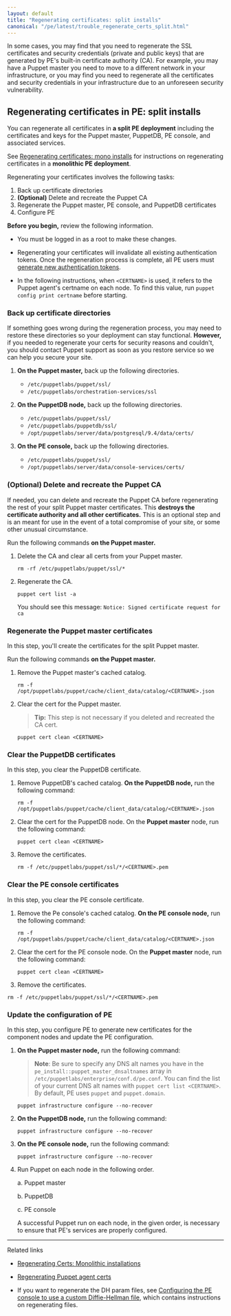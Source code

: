 ```yaml
---
layout: default
title: "Regenerating certificates: split installs"
canonical: "/pe/latest/trouble_regenerate_certs_split.html"
---
```


In some cases, you may find that you need to regenerate the SSL certificates and security credentials (private and public keys) that are generated by PE's built-in certificate authority (CA). For example, you may have a Puppet master you need to move to a different network in your infrastructure, or you may find you need to regenerate all the certificates and security credentials in your infrastructure due to an unforeseen security vulnerability.

## Regenerating certificates in PE: split installs

You can regenerate all certificates in **a split PE deployment** including the certificates and keys for the Puppet master, PuppetDB, PE console, and associated services.

See [Regenerating certificates: mono installs](./trouble_regenerate_certs_monolithic.html) for instructions on regenerating certificates in a **monolithic PE deployment**.

Regenerating your certificates involves the following tasks:

1. Back up certificate directories
2. **(Optional)** Delete and recreate the Puppet CA
3. Regenerate the Puppet master, PE console, and PuppetDB certificates
4. Configure PE


**Before you begin,** review the following information.

- You must be logged in as a root to make these changes.

- Regenerating your certificates will invalidate all existing authentication tokens. Once the regeneration process is complete, all PE users must [generate new authentication tokens](./rbac_token_auth.html).

- In the following instructions, when `<CERTNAME>` is used, it refers to the Puppet agent's certname on each node. To find this value, run `puppet config print certname` before starting.

### Back up certificate directories

If something goes wrong during the regeneration process, you may need to restore these directories so your deployment can stay functional. **However,** if you needed to regenerate your certs for security reasons and couldn't, you should contact Puppet support as soon as you restore service so we can help you secure your site.

1. **On the Puppet master,** back up the following directories.

   * `/etc/puppetlabs/puppet/ssl/`
   * `/etc/puppetlabs/orchestration-services/ssl`

2. **On the PuppetDB node,** back up the following directories.

   * `/etc/puppetlabs/puppet/ssl/`
   * `/etc/puppetlabs/puppetdb/ssl/`
   * `/opt/puppetlabs/server/data/postgresql/9.4/data/certs/`

3. **On the PE console,** back up the following directories.

   * `/etc/puppetlabs/puppet/ssl/`
   * `/opt/puppetlabs/server/data/console-services/certs/`

### **(Optional)** Delete and recreate the Puppet CA

If needed, you can delete and recreate the Puppet CA before regenerating the rest of your split Puppet master certificates. This **destroys the certificate authority and all other certificates.** This is an optional step and is an meant for use in the event of a total compromise of your site, or some other unusual circumstance.

Run the following commands **on the Puppet master.**

1. Delete the CA and clear all certs from your Puppet master.

   ~~~
   rm -rf /etc/puppetlabs/puppet/ssl/*
   ~~~

2. Regenerate the CA.

   ~~~
   puppet cert list -a
   ~~~

   You should see this message: `Notice: Signed certificate request for ca`

### Regenerate the Puppet master certificates

In this step, you'll create the certificates for the split Puppet master.

Run the following commands **on the Puppet master.**

1. Remove the Puppet master's cached catalog.

   ~~~
   rm -f /opt/puppetlabs/puppet/cache/client_data/catalog/<CERTNAME>.json
   ~~~

2. Clear the cert for the Puppet master.

   >**Tip:** This step is not necessary if you deleted and recreated the CA cert.

   ~~~
   puppet cert clean <CERTNAME>
   ~~~

### Clear the PuppetDB certificates

In this step, you clear the PuppetDB certificate.

1. Remove PuppetDB's cached catalog. **On the PuppetDB node,** run the following command:

   ~~~
   rm -f /opt/puppetlabs/puppet/cache/client_data/catalog/<CERTNAME>.json
   ~~~

2. Clear the cert for the PuppetDB node. On the **Puppet master** node, run the following command:

   ~~~
   puppet cert clean <CERTNAME>
   ~~~

3. Remove the certificates.

   ~~~
   rm -f /etc/puppetlabs/puppet/ssl/*/<CERTNAME>.pem
   ~~~

### Clear the PE console certificates

In this step, you clear the PE console certificate.

1. Remove the Pe console's cached catalog. **On the PE console node,** run the following command:

   ~~~
   rm -f /opt/puppetlabs/puppet/cache/client_data/catalog/<CERTNAME>.json
   ~~~

2. Clear the cert for the PE console node. On the **Puppet master** node, run the following command:

   ~~~
   puppet cert clean <CERTNAME>
   ~~~

3. Remove the certificates.

  ~~~
  rm -f /etc/puppetlabs/puppet/ssl/*/<CERTNAME>.pem
  ~~~

### Update the configuration of PE

In this step, you configure PE to generate new certificates for the component nodes and update the PE configuration.

1. **On the Puppet master node,** run the following command:

   >**Note**: Be sure to specify any DNS alt names you have in the `pe_install::puppet_master_dnsaltnames` array in `/etc/puppetlabs/enterprise/conf.d/pe.conf`. You can find the list of your current DNS alt names with `puppet cert list <CERTNAME>`. By default, PE uses `puppet` and `puppet.domain`.

   ~~~
   puppet infrastructure configure --no-recover
   ~~~

2. **On the PuppetDB node,** run the following command:

   ~~~
   puppet infrastructure configure --no-recover
   ~~~

3. **On the PE console node,** run the following command:

   ~~~
   puppet infrastructure configure --no-recover
   ~~~

4. Run Puppet on each node in the following order.

   a. Puppet master

   b. PuppetDB

   c. PE console

   A successful Puppet run on each node, in the given order, is necessary to ensure that PE's services are properly configured.


***********

Related links

- [Regenerating Certs: Monolithic installations](./trouble_regnerate_certs_monolithic.html)

- [Regenerating Puppet agent certs](./agent_cert_regen.html)

- If you want to regenerate the DH param files, see [Configuring the PE console to use a custom Diffie-Hellman file](./trouble_dh_generate.html), which contains instructions on regenerating files.

